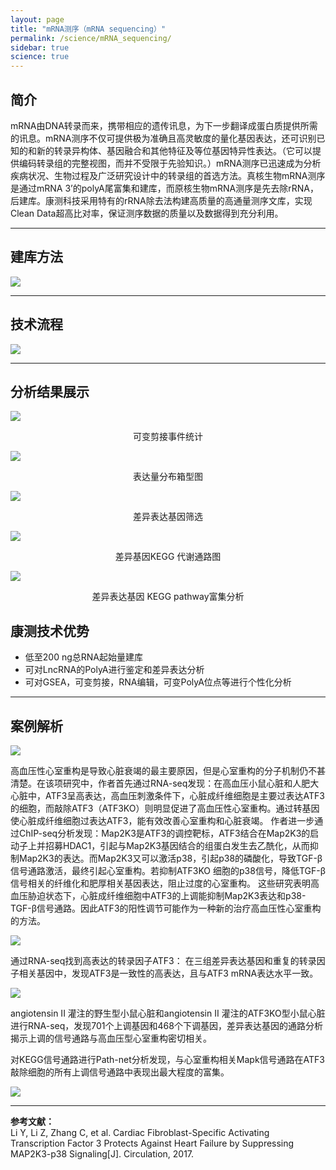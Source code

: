 ```yaml
---
layout: page
title: "mRNA测序（mRNA sequencing）"
permalink: /science/mRNA_sequencing/
sidebar: true
science: true
---
```



## 简介

mRNA由DNA转录而来，携带相应的遗传讯息，为下一步翻译成蛋白质提供所需的讯息。mRNA测序不仅可提供极为准确且高灵敏度的量化基因表达，还可识别已知的和新的转录异构体、基因融合和其他特征及等位基因特异性表达。（它可以提供编码转录组的完整视图，而并不受限于先验知识。）mRNA测序已迅速成为分析疾病状况、生物过程及广泛研究设计中的转录组的首选方法。真核生物mRNA测序是通过mRNA 3’的polyA尾富集和建库，而原核生物mRNA测序是先去除rRNA，后建库。康测科技采用特有的rRNA除去法构建高质量的高通量测序文库，实现Clean Data超高比对率，保证测序数据的质量以及数据得到充分利用。

---

## 建库方法

<img class="fig30" src="/image/mRNA_sequencing/new建库原理图-rna测序.jpg">

---

## 技术流程

<img class="fig70" src="/image/mRNA_sequencing/workflow.png">

---

## 分析结果展示

<img class="fig50" src="/image/mRNA_sequencing/alt_splicing_stat.png">
<p style="text-align: center; ">可变剪接事件统计</p>
     

<img class="fig50" src="/image/mRNA_sequencing/表达量分布箱型图.png">
<p style="text-align: center; ">表达量分布箱型图</p>


<img  class="fig50" src="/image/mRNA_sequencing/diff_expression_gene.png">
<p style="text-align: center; ">差异表达基因筛选</p>


<img src="/image/mRNA_sequencing/diff_gene_kegg.png">
<p style="text-align: center; ">差异基因KEGG 代谢通路图</p>


<img src="/image/mRNA_sequencing/diff_exp_gene_kegg_patyway.png">
<p style="text-align: center; ">差异表达基因 KEGG pathway富集分析</p>

## 康测技术优势

* 低至200 ng总RNA起始量建库
* 可对LncRNA的PolyA进行鉴定和差异表达分析
* 可对GSEA，可变剪接，RNA编辑，可变PolyA位点等进行个性化分析

---

## 案例解析

<img src="/image/mRNA_sequencing/mran文献.png">

高血压性心室重构是导致心脏衰竭的最主要原因，但是心室重构的分子机制仍不甚清楚。在该项研究中，作者首先通过RNA-seq发现：在高血压小鼠心脏和人肥大心脏中，ATF3呈高表达，高血压刺激条件下，心脏成纤维细胞是主要过表达ATF3的细胞，而敲除ATF3（ATF3KO）则明显促进了高血压性心室重构。通过转基因使心脏成纤维细胞过表达ATF3，能有效改善心室重构和心脏衰竭。
作者进一步通过ChIP-seq分析发现：Map2K3是ATF3的调控靶标，ATF3结合在Map2K3的启动子上并招募HDAC1，引起与Map2K3基因结合的组蛋白发生去乙酰化，从而抑制Map2K3的表达。而Map2K3又可以激活p38，引起p38的磷酸化，导致TGF-β信号通路激活，最终引起心室重构。若抑制ATF3KO 细胞的p38信号，降低TGF-β信号相关的纤维化和肥厚相关基因表达，阻止过度的心室重构。
这些研究表明高血压胁迫状态下，心脏成纤维细胞中ATF3的上调能抑制Map2K3表达和p38-TGF-β信号通路。因此ATF3的阳性调节可能作为一种新的治疗高血压性心室重构的方法。

<img src="/image/mRNA_sequencing/mRNA-seq-2.png">

通过RNA-seq找到高表达的转录因子ATF3： 在三组差异表达基因和重复的转录因子相关基因中，发现ATF3是一致性的高表达，且与ATF3 mRNA表达水平一致。

<img class="fig70" src="/image/mRNA_sequencing/mRNA-seq-3.png">

angiotensin II 灌注的野生型小鼠心脏和angiotensin II 灌注的ATF3KO型小鼠心脏进行RNA-seq，发现701个上调基因和468个下调基因，差异表达基因的通路分析揭示上调的信号通路与高血压型心室重构密切相关。

对KEGG信号通路进行Path-net分析发现，与心室重构相关Mapk信号通路在ATF3敲除细胞的所有上调信号通路中表现出最大程度的富集。

<img src="/image/mRNA_sequencing/mRNA-seq-4.png">

---

<div><strong>参考文献：</strong></div>
Li Y, Li Z, Zhang C, et al. Cardiac Fibroblast-Specific Activating Transcription Factor 3 Protects Against Heart Failure by Suppressing MAP2K3-p38 Signaling[J]. Circulation, 2017.

